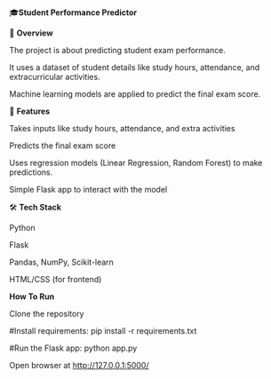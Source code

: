 
🎓**Student Performance Predictor**

📌 **Overview**

The project is about predicting student exam performance.

It uses a dataset of student details like study hours, attendance, and extracurricular activities.

Machine learning models are applied to predict the final exam score.

🚀 **Features**

Takes inputs like study hours, attendance, and extra activities

Predicts the final exam score

Uses regression models (Linear Regression, Random Forest) to make predictions.

Simple Flask app to interact with the model

🛠️ **Tech Stack**

Python

Flask

Pandas, NumPy, Scikit-learn

HTML/CSS (for frontend)

**How To Run**

Clone the repository

#Install requirements:
pip install -r requirements.txt


#Run the Flask app:
python app.py


Open browser at http://127.0.0.1:5000/
